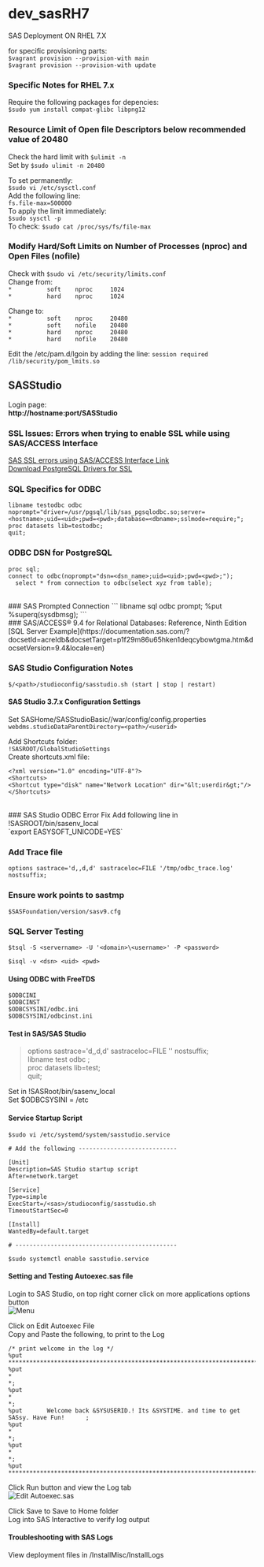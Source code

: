 # dev_sasRH7
SAS Deployment ON RHEL 7.X

for specific provisioning parts:<br/>
`$vagrant provision --provision-with main`<br/>
`$vagrant provision --provision-with update`<br/>

### Specific Notes for RHEL 7.x
Require the following packages for depencies:<br/>
`$sudo yum install compat-glibc libpng12`<br/> 

### Resource Limit of Open file Descriptors below recommended value of 20480
Check the hard limit with `$ulimit -n`<br/>
Set by     `$sudo ulimit -n 20480`<br/>

To set permanently:<br/>
`$sudo vi /etc/sysctl.conf`<br/>
Add the following line:<br/>
`fs.file-max=500000`<br/>
To apply the limit immediately:<br/>
`$sudo sysctl -p`<br/>
To check:
`$sudo cat /proc/sys/fs/file-max`<br/>

### Modify Hard/Soft Limits on Number of Processes (nproc) and Open Files (nofile)
Check with `$sudo vi /etc/security/limits.conf`<br/>
Change from:<br/>
`*          soft    nproc     1024`<br/>
`*          hard    nproc     1024`<br/>

Change to:<br/>
`*          soft    nproc     20480`<br/>
`*          soft    nofile    20480`<br/>
`*          hard    nproc     20480`<br/>
`*          hard    nofile    20480`<br/>

Edit the /etc/pam.d/lgoin by adding the line:
`session required /lib/security/pom_lmits.so`<br/>

## SASStudio
Login page:<br/>
**http://hostname:port/SASStudio**

### SSL Issues: Errors when trying to enable SSL while using SAS/ACCESS Interface
[SAS SSL errors using SAS/ACCESS Interface Link](https://support.sas.com/kb/54/175.html)
<br/>
[Download PostgreSQL Drivers for SSL](http://ftp.sas.com/techsup/download/hotfix/psqlodbc.html)
<br/>

### SQL Specifics for ODBC
```
libname testodbc odbc noprompt="driver=/usr/pgsql/lib/sas_pgsqlodbc.so;server=<hostname>;uid=<uid>;pwd=<pwd>;database=<dbname>;sslmode=require;";
proc datasets lib=testodbc;
quit;
```

### ODBC DSN for PostgreSQL
```
proc sql;
connect to odbc(noprompt="dsn=<dsn_name>;uid=<uid>;pwd=<pwd>;");
  select * from connection to odbc(select xyz from table);
```
<br/>
### SAS Prompted Connection
```
libname sql odbc prompt;
%put %superq(sysdbmsg);
```
<br/>
### SAS/ACCESS® 9.4 for Relational Databases: Reference, Ninth Edition
[SQL Server Example](https://documentation.sas.com/?docsetId=acreldb&docsetTarget=p1f29m86u65hken1deqcybowtgma.htm&docsetVersion=9.4&locale=en)

### SAS Studio Configuration Notes
`$/<path>/studioconfig/sasstudio.sh (start | stop | restart)`<br/>

#### SAS Studio 3.7.x Configuration Settings
Set SASHome/SASStudioBasic/<version>/war/config/config.properties<br/>
`webdms.studioDataParentDirectory=<path>/<userid>`<br/>

Add Shortcuts folder:<br/>
`!SASROOT/GlobalStudioSettings`<br/>
Create shortcuts.xml file:<br/>
```
<?xml version="1.0" encoding="UTF-8"?>
<Shortcuts>
<Shortcut type="disk" name="Network Location" dir="&lt;userdir&gt;"/>
</Shortcuts>
```
<br/>
### SAS Studio ODBC Error Fix
Add following line in !SASROOT/bin/sasenv_local<br/>
`export EASYSOFT_UNICODE=YES`<br/>

### Add Trace file
`options sastrace='d,,d,d' sastraceloc=FILE '/tmp/odbc_trace.log' nostsuffix;`<br/>

### Ensure work points to sastmp
`$SASFoundation/version/sasv9.cfg`<br/>

### SQL Server Testing
`$tsql -S <servername> -U '<domain>\<username>' -P <password>`<br/>

`$isql -v <dsn> <uid> <pwd>`<br/>

#### Using ODBC with FreeTDS
`$ODBCINI`<br/>
`$ODBCINST`<br/>
`$ODBCSYSINI/odbc.ini`<br/>
`$ODBCSYSINI/odbcinst.ini`<br/>

#### Test in SAS/SAS Studio
>options sastrace='d,,d,d' sastraceloc=FILE '<filepath>' nostsuffix;<br/>
>libname test odbc <dsn> <uid> <pwd>;<br/>
>proc datasets lib=test;<br/>
>quit;<br/>

Set in !SASRoot/bin/sasenv_local<br/>
Set $ODBCSYSINI = /etc<br/>

#### Service Startup Script
```
$sudo vi /etc/systemd/system/sasstudio.service

# Add the following ----------------------------

[Unit]
Description=SAS Studio startup script
After=network.target

[Service]
Type=simple
ExecStart=/<sas>/studioconfig/sasstudio.sh
TimeoutStartSec=0

[Install]
WantedBy=default.target

# ----------------------------------------------

$sudo systemctl enable sasstudio.service
```




#### Setting and Testing Autoexec.sas file
Login to SAS Studio, on top right corner click on more applications options button </br>
![Menu](https://github.com/lel99999/dev_sasRH7/blob/master/sas_studio_menu-01.PNG) <br/>

Click on Edit Autoexec File <br/>Copy and Paste the following, to print to the Log <br/>

```
/* print welcome in the log */
%put ************************************************************************************;
%put *                                                                                  *;
%put *                                                                                  *;
%put       Welcome back &SYSUSERID.! Its &SYSTIME. and time to get SASsy. Have Fun!      ;
%put *                                                                                  *;
%put *                                                                                  *;
%put ************************************************************************************;
```
Click Run button and view the Log tab <br/>
![Edit Autoexec.sas](https://github.com/lel99999/dev_sasRH7/blob/master/sas_autoexec_edit-01.PNG) <br/>

Click Save to Save to Home folder <br/>Log into SAS Interactive to verify log output <br/>

#### Troubleshooting with SAS Logs
View deployment files in <SASHome>/InstallMisc/InstallLogs <br/>
